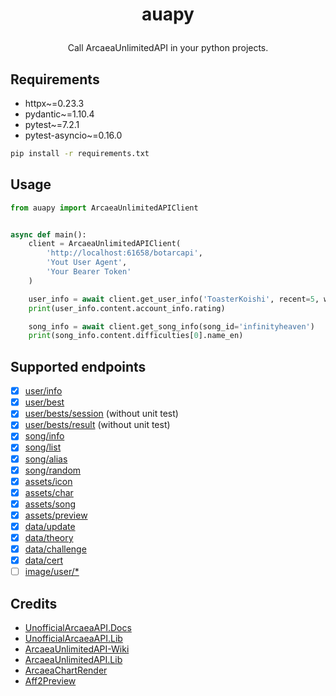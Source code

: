 # <p align="center">auapy
<p align="center">Call ArcaeaUnlimitedAPI in your python projects.

## Requirements

 - httpx~=0.23.3
 - pydantic~=1.10.4
 - pytest~=7.2.1
 - pytest-asyncio~=0.16.0

```bash
pip install -r requirements.txt
```

## Usage

```python
from auapy import ArcaeaUnlimitedAPIClient


async def main():
    client = ArcaeaUnlimitedAPIClient(
        'http://localhost:61658/botarcapi',
        'Yout User Agent',
        'Your Bearer Token'
    )

    user_info = await client.get_user_info('ToasterKoishi', recent=5, with_song_info=True)
    print(user_info.content.account_info.rating)

    song_info = await client.get_song_info(song_id='infinityheaven')
    print(song_info.content.difficulties[0].name_en)
```


## Supported endpoints

- [x] [user/info](https://github.com/Arcaea-Infinity/UnofficialArcaeaAPI.Docs/blob/main/user/info.md)
- [x] [user/best](https://github.com/Arcaea-Infinity/UnofficialArcaeaAPI.Docs/blob/main/user/best.md)
- [x] [user/bests/session](https://github.com/Arcaea-Infinity/UnofficialArcaeaAPI.Docs/blob/main/user/bests/session.md) (without unit test)
- [x] [user/bests/result](https://github.com/Arcaea-Infinity/UnofficialArcaeaAPI.Docs/blob/main/user/bests/result.md) (without unit test)
- [x] [song/info](https://github.com/Arcaea-Infinity/UnofficialArcaeaAPI.Docs/blob/main/song/info.md)
- [x] [song/list](https://github.com/Arcaea-Infinity/UnofficialArcaeaAPI.Docs/blob/main/song/list.md)
- [x] [song/alias](https://github.com/Arcaea-Infinity/UnofficialArcaeaAPI.Docs/blob/main/song/alias.md)
- [x] [song/random](https://github.com/Arcaea-Infinity/UnofficialArcaeaAPI.Docs/blob/main/song/random.md)
- [x] [assets/icon](https://github.com/Arcaea-Infinity/UnofficialArcaeaAPI.Docs/blob/main/assets/icon.md)
- [x] [assets/char](https://github.com/Arcaea-Infinity/UnofficialArcaeaAPI.Docs/blob/main/assets/char.md)
- [x] [assets/song](https://github.com/Arcaea-Infinity/UnofficialArcaeaAPI.Docs/blob/main/assets/song.md)
- [x] [assets/preview](https://github.com/Arcaea-Infinity/UnofficialArcaeaAPI.Docs/blob/main/assets/preview.md)
- [x] [data/update](https://github.com/Arcaea-Infinity/UnofficialArcaeaAPI.Docs/blob/main/data/update.md)
- [x] [data/theory](https://github.com/Arcaea-Infinity/UnofficialArcaeaAPI.Docs/blob/main/data/theory.md)
- [x] [data/challenge](https://github.com/Arcaea-Infinity/UnofficialArcaeaAPI.Docs/blob/main/data/challenge.md)
- [x] [data/cert](https://github.com/Arcaea-Infinity/UnofficialArcaeaAPI.Docs/blob/main/data/cert.md)
- [ ] [image/user/*](https://github.com/Arcaea-Infinity/UnofficialArcaeaAPI.Docs/blob/main/image/user.md)

## Credits

 - [UnofficialArcaeaAPI.Docs](https://github.com/Arcaea-Infinity/UnofficialArcaeaAPI.Docs)
 - [UnofficialArcaeaAPI.Lib](https://github.com/Arcaea-Infinity/UnofficialArcaeaAPI.Lib)
 - [ArcaeaUnlimitedAPI-Wiki](https://github.com/Arcaea-Infinity/ArcaeaUnlimitedAPI-Wiki)
 - [ArcaeaUnlimitedAPI.Lib](https://github.com/Arcaea-Infinity/ArcaeaUnlimitedAPI.Lib)
 - [ArcaeaChartRender](https://github.com/Arcaea-Infinity/ArcaeaChartRender)
 - [Aff2Preview](https://github.com/Arcaea-Infinity/Aff2Preview)
